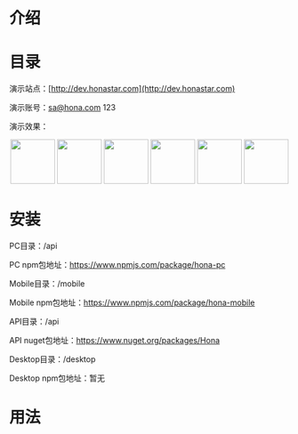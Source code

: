 ﻿# 介绍

# 目录

演示站点：[http://dev.honastar.com](http://dev.honastar.com)

演示账号：sa@hona.com 123

演示效果：
<div align="center">
  <img src="https://tool-dev.honastar.com/demo/layout-desktop.png" height="80"/>
  <img src="https://tool-dev.honastar.com/demo/layout-side.png" height="80"/>
  <img src="https://tool-dev.honastar.com/demo/layout-top.png" height="80"/>
  <img src="https://tool-dev.honastar.com/demo/plugin-request.png" height="80"/>
  <img src="https://tool-dev.honastar.com/demo/plugin-schema.png" height="80"/>
  <img src="https://tool-dev.honastar.com/demo/plugin-stock.png" height="80"/>
</div>

# 安装
PC目录：/api

PC npm包地址：https://www.npmjs.com/package/hona-pc

Mobile目录：/mobile

Mobile npm包地址：https://www.npmjs.com/package/hona-mobile

API目录：/api

API nuget包地址：https://www.nuget.org/packages/Hona

Desktop目录：/desktop

Desktop npm包地址：暂无

# 用法